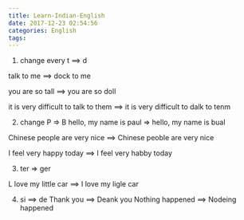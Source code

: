 ```yaml
---
title: Learn-Indian-English
date: 2017-12-23 02:54:56
categories: English
tags:
---
```


1. change every t ==> d

talk to me ==> dock to me

you are so tall ==> you are so doll

it is very difficult to talk to them ==> it is very difficult to dalk to tenm


2. change P  => B
hello, my name is paul => hello, my name is bual

Chinese people are very nice ==> Chinese peoble are very nice

I feel very happy today ==> I feel very habby today

3. ter  => ger

L love my little car ==> I love my ligle car

4. si  ==> de
Thank you ==> Deank you
Nothing happened ==> Nodeing happened



